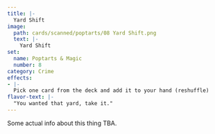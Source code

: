 ```yaml
---
title: |-
  Yard Shift
image: 
  path: cards/scanned/poptarts/08 Yard Shift.png
  text: |-
    Yard Shift
set:
  name: Poptarts & Magic
  number: 8
category: Crime
effects: 
- |-
  Pick one card from the deck and add it to your hand (reshuffle)
flavor-text: |-
  "You wanted that yard, take it."
---
```

Some actual info about this thing TBA.
